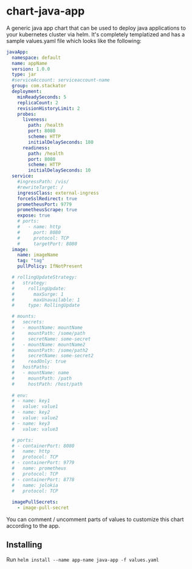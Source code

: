 # chart-java-app

A generic java app chart that can be used to deploy java applications to your kubernetes cluster via helm. It's completely templatized and has a sample values.yaml file which looks like the following:

```yaml
javaApp:
  namespace: default
  name: appName
  version: 1.0.0
  type: jar
  #serviceAccount: serviceaccount-name 
  group: com.stackator
  deployment:
    minReadySeconds: 5
    replicaCount: 2
    revisionHistoryLimit: 2
    probes:
      liveness:
        path: /health
        port: 8080
        scheme: HTTP
        initialDelaySeconds: 180
      readiness:
        path: /health
        port: 8080
        scheme: HTTP
        initialDelaySeconds: 10
  service:
    #ingressPath: /vis/
    #rewriteTarget: /
    ingressClass: external-ingress
    forceSslRedirect: true
    prometheusPort: 9779
    prometheusScrape: true
    expose: true
    # ports:
    #   - name: http
    #     port: 8080
    #     protocol: TCP
    #     targetPort: 8080
  image:
    name: imageName
    tag: "tag"
    pullPolicy: IfNotPresent

  # rollingUpdateStrategy:
  #   strategy:
  #     rollingUpdate:
  #       maxSurge: 1
  #       maxUnavailable: 1
  #     type: RollingUpdate

  # mounts:
  #   secrets:
  #   - mountName: mountName
  #     mountPath: /some/path
  #     secretName: some-secret
  #   - mountName: mountName2
  #     mountPath: /some/path2
  #     secretName: some-secret2
  #     readOnly: true
  #   hostPaths:
  #   - mountName: name
  #     mountPath: /path
  #     hostPath: /host/path
  
  # env:
  # - name: key1
  #   value: value1
  # - name: key2
  #   value: value2
  # - name: key3
  #   value: value3

  # ports:
  # - containerPort: 8080
  #   name: http
  #   protocol: TCP
  # - containerPort: 9779
  #   name: prometheus
  #   protocol: TCP
  # - containerPort: 8778
  #   name: jolokia
  #   protocol: TCP
    
  imagePullSecrets:
    - image-pull-secret
```

You can comment / uncomment parts of values to customize this chart according to the app.

## Installing

Run `helm install --name app-name java-app -f values.yaml`
